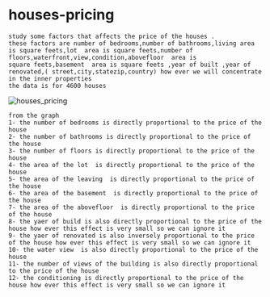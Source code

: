 # houses-pricing


    study some factors that affects the price of the houses . 
    these factors are number of bedrooms,number of bathrooms,living area is square feets,lot  area is square feets,number of floors,waterfront,view,condition,abovefloor  area is 
    square feets,basement  area is square feets ,year of built ,year of renovated,( street,city,statezip,country) how ever we will concentrate in the inner properties     
    the data is for 4600 houses 
![houses_pricing](https://user-images.githubusercontent.com/83555471/155429352-c38bfd29-2cad-4618-9a14-df13376a5d52.png)

    from the graph 
    1- the number of bedrooms is directly proportional to the price of the house
    2- the number of bathrooms is directly proportional to the price of the house
    3- the number of floors is directly proportional to the price of the house
    4- the area of the lot  is directly proportional to the price of the house
    5- the area of the leaving  is directly proportional to the price of the house 
    6- the area of the basement  is directly proportional to the price of the house
    7- the area of the abovefloor  is directly proportional to the price of the house
    8- the yaer of build is also directly proportional to the price of the house how ever this effect is very small so we can ignore it
    9- the yaer of renovated is also inversely proportional to the price of the house how ever this effect is very small so we can ignore it
    10- the water view  is also directly proportional to the price of the house
    11- the number of views of the building is also directly proportional to the price of the house
    12- the conditioning is directly proportional to the price of the house how ever this effect is very small so we can ignore it

   
